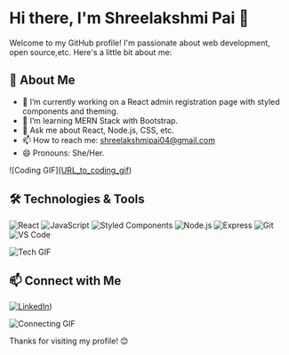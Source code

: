 # Hi there, I'm Shreelakshmi Pai 👋

Welcome to my GitHub profile! I'm passionate about web development, open source,etc. Here's a little bit about me:

## 🚀 About Me

- 🔭 I’m currently working on a React admin registration page with styled components and theming.
- 🌱 I’m learning MERN Stack with Bootstrap.
- 💬 Ask me about React, Node.js, CSS, etc.
- 📫 How to reach me: shreelakshmipai04@gmail.com
- 😄 Pronouns: She/Her.

![Coding GIF][(URL_to_coding_gif](https://th.bing.com/th/id/OIP.AvTfP9ZMKMT9s6_wvSpoFQAAAA?rs=1&pid=ImgDetMain))

## 🛠️ Technologies & Tools

![React](https://img.shields.io/badge/-React-61DAFB?style=flat&logo=React&logoColor=white)
![JavaScript](https://img.shields.io/badge/-JavaScript-F7DF1E?style=flat&logo=JavaScript&logoColor=black)
![Styled Components](https://img.shields.io/badge/-Styled%20Components-DB7093?style=flat&logo=styled-components&logoColor=white)
![Node.js](https://img.shields.io/badge/-Node.js-339933?style=flat&logo=Node.js&logoColor=white)
![Express](https://img.shields.io/badge/-Express-000000?style=flat&logo=Express&logoColor=white)
![Git](https://img.shields.io/badge/-Git-F05032?style=flat&logo=Git&logoColor=white)
![VS Code](https://img.shields.io/badge/-VS%20Code-007ACC?style=flat&logo=Visual%20Studio%20Code&logoColor=white)

![Tech GIF](URL_to_tech_gif)


## 📫 Connect with Me

[![LinkedIn](https://img.shields.io/badge/-LinkedIn-0077B5?style=flat&logo=LinkedIn&logoColor=white)](https://www.linkedin.com/in/shreelakshmi-pai-a14113256?utm_source=share&utm_campaign=share_via&utm_content=profile&utm_medium=android_app))

![Connecting GIF](URL_to_connecting_gif)



Thanks for visiting my profile! 😊
